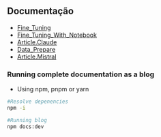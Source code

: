 ## Documentação

- [Fine_Tuning](docs/fine_tuning.md)
- [Fine_Tuning_With_Notebook](docs/fine_tuning_with_notebook.md)
- [Article.Claude](docs/article.claude.md)
- [Data_Prepare](docs/data_prepare.md)
- [Article.Mistral](docs/article.mistral.md)


### Running complete documentation as a blog

- Using npm, pnpm or yarn

```bash
#Resolve depenencies
npm -i
```

```bash
#Running blog
npm docs:dev
